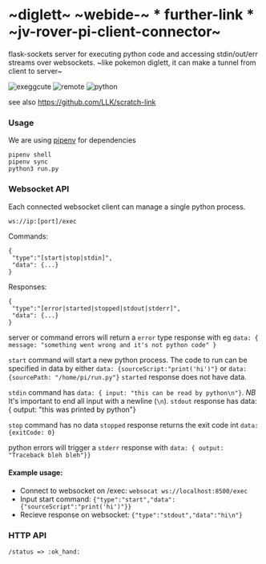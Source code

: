# ~diglett~ ~webide-~ * further-link * ~jv-rover-pi-client-connector~
flask-sockets server for executing python code and accessing stdin/out/err
streams over websockets.
~like pokemon diglett, it can make a tunnel from client to server~

![exeggcute](https://cdn.bulbagarden.net/upload/thumb/a/af/102Exeggcute.png/250px-102Exeggcute.png) ![remote](http://aux.iconspalace.com/uploads/1362096024564616892.png) ![python](https://i.pinimg.com/originals/c3/8a/8e/c38a8ed8ae5148e1441045fea19cfd20.png)

see also https://github.com/LLK/scratch-link

### Usage
We are using [pipenv](https://github.com/pypa/pipenv) for dependencies
```
pipenv shell
pipenv sync
python3 run.py
```

### Websocket API
Each connected websocket client can manage a single python process.
```
ws://ip:[port]/exec
```

Commands:
```
{
 "type":"[start|stop|stdin]",
 "data": {...}
}
```
Responses:
```
{
 "type":"[error|started|stopped|stdout|stderr]",
 "data": {...}
}
```

server or command errors will return a `error` type response with eg `data: { message: "something went wrong and it's not python code" }`

`start` command will start a new python process. The code to run can be specified in data by either `data: {sourceScript:"print('hi')"}` or `data: {sourcePath: "/home/pi/run.py"}`
`started` response does not have data.

`stdin` command has `data: { input: "this can be read by python\n"}`. *NB* It's
important to end all input with a newline (`\n`).
`stdout` response has data: { output: "this was printed by python"}

`stop` command has no data
`stopped` response returns the exit code int `data: {exitCode: 0}`

python errors will trigger a `stderr` response with `data: { output: "Traceback bleh bleh"}}`

#### Example usage:
- Connect to websocket on /exec: `websocat ws://localhost:8500/exec`
- Input start command: `{"type":"start","data":{"sourceScript":"print('hi')"}}`
- Recieve response on websocket: `{"type":"stdout","data":"hi\n"}`

### HTTP API
```
/status => :ok_hand:
```

